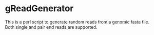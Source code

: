 gReadGenerator
==============

This is a perl script to generate random reads from a genomic fasta file. Both single and pair end reads are supported.
